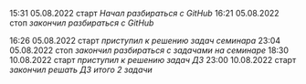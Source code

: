 15:31 05.08.2022 старт *Начал разбираться с GitHub*
16:21 05.08.2022 стоп *закончил разбираться с GitHub*

16:26 05.08.2022 старт *приступил к решению задач семинара*
23:04 05.08.2022 стоп *закончил разбираться с задачами на семинаре*
18:30 10.08.2022 старт *приступил к решению задач ДЗ*
23:00 10.08.2022 старт *закончил решать ДЗ итого 2 задачи*
